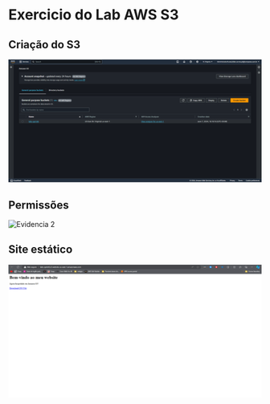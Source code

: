 # Exercicio do Lab AWS S3

## Criação do S3
![Evidencia 1](s3_criado.png)

## Permissões
![Evidencia 2](permissões.png)

## Site estático
![Evidencia 3](site_estatico.png)

